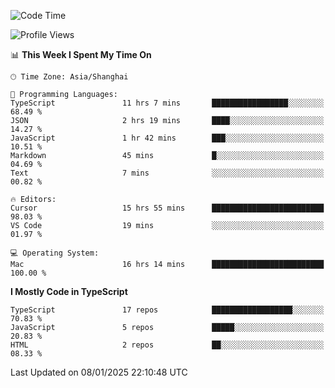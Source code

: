 <!--START_SECTION:waka-->
![Code Time](http://img.shields.io/badge/Code%20Time-7%2C203%20hrs%2052%20mins-blue)

![Profile Views](http://img.shields.io/badge/Profile%20Views-1-blue)

📊 **This Week I Spent My Time On** 

```text
🕑︎ Time Zone: Asia/Shanghai

💬 Programming Languages: 
TypeScript               11 hrs 7 mins       █████████████████░░░░░░░░   68.49 % 
JSON                     2 hrs 19 mins       ████░░░░░░░░░░░░░░░░░░░░░   14.27 % 
JavaScript               1 hr 42 mins        ███░░░░░░░░░░░░░░░░░░░░░░   10.51 % 
Markdown                 45 mins             █░░░░░░░░░░░░░░░░░░░░░░░░   04.69 % 
Text                     7 mins              ░░░░░░░░░░░░░░░░░░░░░░░░░   00.82 % 

🔥 Editors: 
Cursor                   15 hrs 55 mins      █████████████████████████   98.03 % 
VS Code                  19 mins             ░░░░░░░░░░░░░░░░░░░░░░░░░   01.97 % 

💻 Operating System: 
Mac                      16 hrs 14 mins      █████████████████████████   100.00 % 
```

**I Mostly Code in TypeScript** 

```text
TypeScript               17 repos            ██████████████████░░░░░░░   70.83 % 
JavaScript               5 repos             █████░░░░░░░░░░░░░░░░░░░░   20.83 % 
HTML                     2 repos             ██░░░░░░░░░░░░░░░░░░░░░░░   08.33 % 
```




 Last Updated on 08/01/2025 22:10:48 UTC
<!--END_SECTION:waka-->
